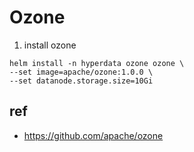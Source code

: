 # Ozone

1. install ozone
```
helm install -n hyperdata ozone ozone \
--set image=apache/ozone:1.0.0 \
--set datanode.storage.size=10Gi
```

## ref
- https://github.com/apache/ozone